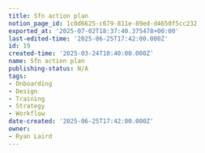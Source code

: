 ```yaml
---
title: Sfn action plan
notion_page_id: 1c0d6625-c679-811e-89ed-d4650f5cc232
exported_at: '2025-07-02T18:37:40.375478+00:00'
last-edited-time: '2025-06-25T17:42:00.000Z'
id: 19
created-time: '2025-03-24T10:40:00.000Z'
name: Sfn action plan
publishing-status: N/A
tags:
- Onboarding
- Design
- Training
- Strategy
- Workflow
date-created: '2025-06-25T17:42:00.000Z'
owner:
- Ryan Laird
---
```


